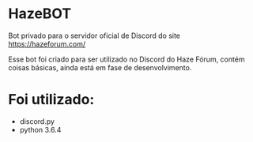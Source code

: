 # HazeBOT
Bot privado para o servidor oficial de Discord do site https://hazeforum.com/

Esse bot foi criado para ser utilizado no Discord do Haze Fórum, contém coisas básicas, ainda está em fase de desenvolvimento.

# Foi utilizado:
*  discord.py
*  python 3.6.4
